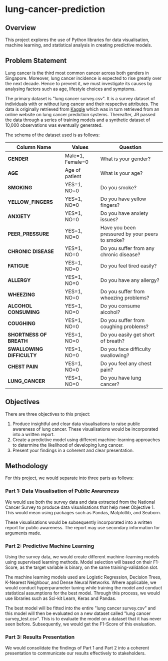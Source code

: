 # lung-cancer-prediction

## Overview
This project explores the use of Python libraries for data visualisation, machine learning, and statistical analysis in creating predictive models.

## Problem Statement
Lung cancer is the third most common cancer across both genders in Singapore. Moreover, lung cancer incidence is expected
to rise greatly over the next decade. Hence to prevent it, we must investigate its causes by analysing factors such as age, lifestyle choices and symptoms.

The primary dataset is "lung cancer survey.csv". It is a survey dataset of individuals with or without lung cancer and their respective attributes. The data is originally retrieved from [Kaggle](https://www.kaggle.com/datasets/wajahat1064/lung-cancer-survey-data) which was in turn retrieved from an online website on lung cancer prediction systems. Thereafter, JR passed the data through a series of training models and a synthetic dataset of 10,000 observations was eventually generated.  

The schema of the dataset used is as follows:

| Column Name           | Values            | Question                                      |
|-----------------------|------------------|----------------------------------------------|
| **GENDER**           | Male=1, Female=0 | What is your gender?                         |
| **AGE**              | Age of patient   | What is your age?                            |
| **SMOKING**          | YES=1, NO=0      | Do you smoke?                                |
| **YELLOW_FINGERS**   | YES=1, NO=0      | Do you have yellow fingers?                  |
| **ANXIETY**         | YES=1, NO=0      | Do you have anxiety issues?                 |
| **PEER_PRESSURE**    | YES=1, NO=0      | Have you been pressured by your peers to smoke? |
| **CHRONIC DISEASE**  | YES=1, NO=0      | Do you suffer from any chronic disease?     |
| **FATIGUE**         | YES=1, NO=0      | Do you feel tired easily?                   |
| **ALLERGY**         | YES=1, NO=0      | Do you have any allergy?                    |
| **WHEEZING**        | YES=1, NO=0      | Do you suffer from wheezing problems?       |
| **ALCOHOL CONSUMING**| YES=1, NO=0      | Do you consume alcohol?                     |
| **COUGHING**        | YES=1, NO=0      | Do you suffer from coughing problems?       |
| **SHORTNESS OF BREATH** | YES=1, NO=0  | Do you easily get short of breath?         |
| **SWALLOWING DIFFICULTY** | YES=1, NO=0 | Do you face difficulty swallowing?         |
| **CHEST PAIN**       | YES=1, NO=0      | Do you feel any chest pain?                 |
| **LUNG_CANCER**      | YES=1, NO=0      | Do you have lung cancer?                    |


## Objectives
There are three objectives to this project:

1) Produce insightful and clear data visualisations to raise public awareness of lung cancer. These visualisations would be incorporated into a written report.
2) Create a predictive model using different machine-learning approaches to determine the likelihood of developing lung cancer.
3) Present your findings in a coherent and clear presentation.

## Methodology

For this project, we would separate into three parts as follows:

### Part 1: Data Visualisation of Public Awareness

We would use both the survey data and data extracted from the National Cancer Survey to produce data visualisations that help meet Objective 1. This would mean using packages such as Pandas, Matplotlib, and Seaborn.

These visualisations would be subsequently incorporated into a written report for public awareness. The report may use secondary information for arguments made.

### Part 2: Predictive Machine Learning

Using the survey data, we would create different machine-learning models using supervised learning methods. Model selection will based on their F1-Score, as the target variable is binary, on the same training-validation slot.

The machine learning models used are Logistic Regression, Decision Trees, K-Nearest Neighbour, and Dense Neural Networks. Where applicable, we would conduct hyperparameter tuning while training the model and conduct statistical assumptions for the best model. Through this process, we would use libraries such as Sci-kit Learn, Keras and Pandas.

The best model will be fitted into the entire "lung cancer survey.csv" and this model will then be evaluated on a new dataset called "lung cancer survey_test.csv". This is to evaluate the model on a dataset that it has never seen before. Subsequently, we would get the F1-Score of this evaluation.

### Part 3: Results Presentation

We would consolidate the findings of Part 1 and Part 2 into a coherent presentation to communicate our results effectively to stakeholders.


